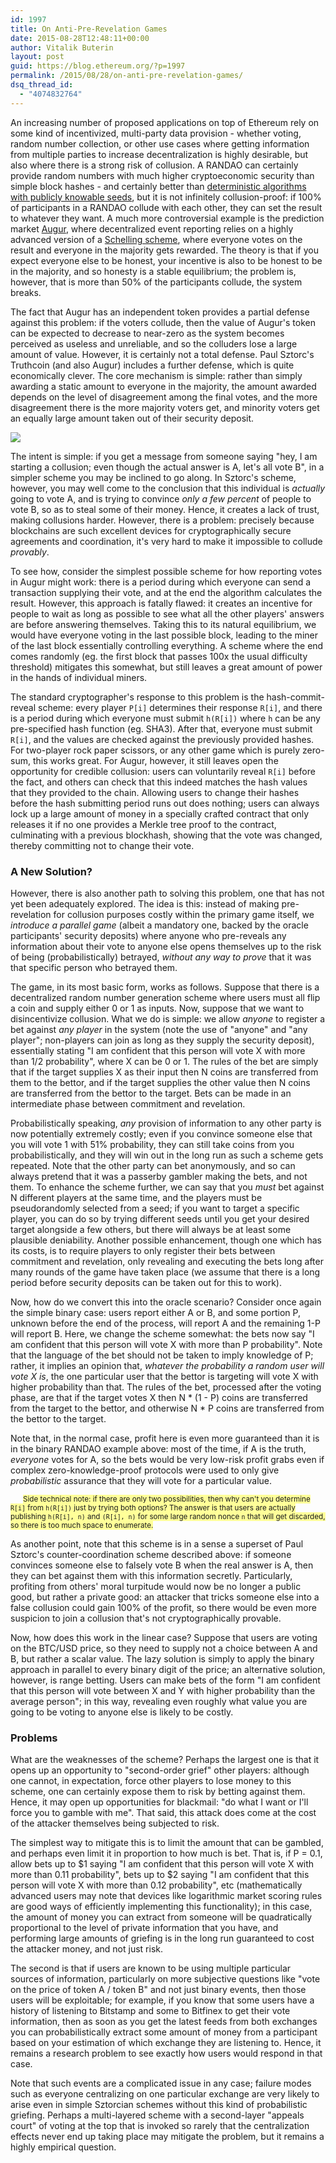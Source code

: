 ```yaml
---
id: 1997
title: On Anti-Pre-Revelation Games
date: 2015-08-28T12:48:11+00:00
author: Vitalik Buterin
layout: post
guid: https://blog.ethereum.org/?p=1997
permalink: /2015/08/28/on-anti-pre-revelation-games/
dsq_thread_id:
  - "4074832764"
---
```

<p>An increasing number of proposed applications on top of Ethereum rely on some kind of incentivized, multi-party data provision - whether voting, random number collection, or other use cases where getting information from multiple parties to increase decentralization is highly desirable, but also where there is a strong risk of collusion. A RANDAO can certainly provide random numbers with much higher cryptoeconomic security than simple block hashes - and certainly better than <a href="http://martin.swende.se/blog/Breaking_the_house.html">deterministic algorithms with publicly knowable seeds</a>, but it is not infinitely collusion-proof: if 100% of participants in a RANDAO collude with each other, they can set the result to whatever they want. A much more controversial example is the prediction market <a href="http://augur.net">Augur</a>, where decentralized event reporting relies on a highly advanced version of a <a href="https://blog.ethereum.org/2014/03/28/schellingcoin-a-minimal-trust-universal-data-feed/">Schelling scheme</a>, where everyone votes on the result and everyone in the majority gets rewarded. The theory is that if you expect everyone else to be honest, your incentive is also to be honest to be in the majority, and so honesty is a stable equilibrium; the problem is, however, that is more than 50% of the participants collude, the system breaks.</p>

<p>The fact that Augur has an independent token provides a partial defense against this problem: if the voters collude, then the value of Augur's token can be expected to decrease to near-zero as the system becomes perceived as useless and unreliable, and so the colluders lose a large amount of value. However, it is certainly not a total defense. Paul Sztorc's Truthcoin (and also Augur) includes a further defense, which is quite economically clever. The core mechanism is simple: rather than simply awarding a static amount to everyone in the majority, the amount awarded depends on the level of disagreement among the final votes, and the more disagreement there is the more majority voters get, and minority voters get an equally large amount taken out of their security deposit.</p>

<img src="https://blog.ethereum.org/wp-content/uploads/2015/08/schellingcoin_payoff1.png"/>

<p>The intent is simple: if you get a message from someone saying "hey, I am starting a collusion; even though the actual answer is A, let's all vote B", in a simpler scheme you may be inclined to go along. In Sztorc's scheme, however, you may well come to the conclusion that this individual is <em>actually</em> going to vote A, and is trying to convince <em>only a few percent</em> of people to vote B, so as to steal some of their money. Hence, it creates a lack of trust, making collusions harder. However, there is a problem: precisely because blockchains are such excellent devices for cryptographically secure agreements and coordination, it's very hard to make it impossible to collude <em>provably</em>.</p>

<p>To see how, consider the simplest possible scheme for how reporting votes in Augur might work: there is a period during which everyone can send a transaction supplying their vote, and at the end the algorithm calculates the result. However, this approach is fatally flawed: it creates an incentive for people to wait as long as possible to see what all the other players' answers are before answering themselves. Taking this to its natural equilibrium, we would have everyone voting in the last possible block, leading to the miner of the last block essentially controlling everything. A scheme where the end comes randomly (eg. the first block that passes 100x the usual difficulty threshold) mitigates this somewhat, but still leaves a great amount of power in the hands of individual miners.</p>

<p>The standard cryptographer's response to this problem is the hash-commit-reveal scheme: every player <code>P[i]</code> determines their response <code>R[i]</code>, and there is a period during which everyone must submit <code>h(R[i])</code> where <code>h</code> can be any pre-specified hash function (eg. SHA3). After that, everyone must submit <code>R[i]</code>, and the values are checked against the previously provided hashes. For two-player rock paper scissors, or any other game which is purely zero-sum, this works great. For Augur, however, it still leaves open the opportunity for credible collusion: users can voluntarily reveal <code>R[i]</code> before the fact, and others can check that this indeed matches the hash values that they provided to the chain. Allowing users to change their hashes before the hash submitting period runs out does nothing; users can always lock up a large amount of money in a specially crafted contract that only releases it if no one provides a Merkle tree proof to the contract, culminating with a previous blockhash, showing that the vote was changed, thereby committing not to change their vote.</p>

<h3>A New Solution?</h3>

<p>However, there is also another path to solving this problem, one that has not yet been adequately explored. The idea is this: instead of making pre-revelation for collusion purposes costly within the primary game itself, we <em>introduce a parallel game</em> (albeit a mandatory one, backed by the oracle participants' security deposits) where anyone who pre-reveals any information about their vote to anyone else opens themselves up to the risk of being (probabilistically) betrayed, <em>without any way to prove</em> that it was that specific person who betrayed them.</p>

<p>The game, in its most basic form, works as follows. Suppose that there is a decentralized random number generation scheme where users must all flip a coin and supply either 0 or 1 as inputs. Now, suppose that we want to disincentivize collusion. What we do is simple: we allow <em>anyone</em> to register a bet against <em>any player</em> in the system (note the use of "anyone" and "any player"; non-players can join as long as they supply the security deposit), essentially stating "I am confident that this person will vote X with more than 1/2 probability", where X can be 0 or 1. The rules of the bet are simply that if the target supplies X as their input then N coins are transferred from them to the bettor, and if the target supplies the other value then N coins are transferred from the bettor to the target. Bets can be made in an intermediate phase between commitment and revelation.</p>

<p>Probabilistically speaking, <em>any</em> provision of information to any other party is now potentially extremely costly; even if you convince someone else that you will vote 1 with 51% probability, they can still take coins from you probabilistically, and they will win out in the long run as such a scheme gets repeated. Note that the other party can bet anonymously, and so can always pretend that it was a passerby gambler making the bets, and not them. To enhance the scheme further, we can say that you <em>must</em> bet against N different players at the same time, and the players must be pseudorandomly selected from a seed; if you want to target a specific player, you can do so by trying different seeds until you get your desired target alongside a few others, but there will always be at least some plausible deniability. Another possible enhancement, though one which has its costs, is to require players to only register their bets between commitment and revelation, only revealing and executing the bets long after many rounds of the game have taken place (we assume that there is a long period before security deposits can be taken out for this to work).</p>

<p>Now, how do we convert this into the oracle scenario? Consider once again the simple binary case: users report either A or B, and some portion P, unknown before the end of the process, will report A and the remaining 1-P will report B. Here, we change the scheme somewhat: the bets now say "I am confident that this person will vote X with more than P probability". Note that the language of the bet should not be taken to imply knowledge of P; rather, it implies an opinion that, <em>whatever the probability a random user will vote X is</em>, the one particular user that the bettor is targeting will vote X with higher probability than that. The rules of the bet, processed after the voting phase, are that if the target votes X then N * (1 - P) coins are transferred from the target to the bettor, and otherwise N * P coins are transferred from the bettor to the target.</p>

<p>Note that, in the normal case, profit here is even more guaranteed than it is in the binary RANDAO example above: most of the time, if A is the truth, <em>everyone</em> votes for A, so the bets would be very low-risk profit grabs even if complex zero-knowledge-proof protocols were used to only give <em>probabilistic</em> assurance that they will vote for a particular value.</p>

<p><small style="margin: 20px; background-color:ffff99">
Side technical note: if there are only two possibilities, then why can't you determine <code>R[i]</code> from <code>h(R[i])</code> just by trying both options? The answer is that users are actually publishing <code>h(R[i], n)</code> and <code>(R[i], n)</code> for some large random nonce <code>n</code> that will get discarded, so there is too much space to enumerate.
</small></p>

<p>As another point, note that this scheme is in a sense a superset of Paul Sztorc's counter-coordination scheme described above: if someone convinces someone else to falsely vote B when the real answer is A, then they can bet against them with this information secretly. Particularly, profiting from others' moral turpitude would now be no longer a public good, but rather a private good: an attacker that tricks someone else into a false collusion could gain 100% of the profit, so there would be even more suspicion to join a collusion that's not cryptographically provable.</p>

<p>Now, how does this work in the linear case? Suppose that users are voting on the BTC/USD price, so they need to supply not a choice between A and B, but rather a scalar value. The lazy solution is simply to apply the binary approach in parallel to every binary digit of the price; an alternative solution, however, is range betting. Users can make bets of the form "I am confident that this person will vote between X and Y with higher probability than the average person"; in this way, revealing even roughly what value you are going to be voting to anyone else is likely to be costly.</p>

<h3>Problems</h3>

<p>What are the weaknesses of the scheme? Perhaps the largest one is that it opens up an opportunity to "second-order grief" other players: although one cannot, in expectation, force other players to lose money to this scheme, one can certainly expose them to risk by betting against them. Hence, it may open up opportunities for blackmail: "do what I want or I'll force you to gamble with me". That said, this attack does come at the cost of the attacker themselves being subjected to risk.</p>

<p>The simplest way to mitigate this is to limit the amount that can be gambled, and perhaps even limit it in proportion to how much is bet. That is, if P = 0.1, allow bets up to $1 saying "I am confident that this person will vote X with more than 0.11 probability", bets up to $2 saying "I am confident that this person will vote X with more than 0.12 probability", etc (mathematically advanced users may note that devices like logarithmic market scoring rules are good ways of efficiently implementing this functionality); in this case, the amount of money you can extract from someone will be quadratically proportional to the level of private information that you have, and performing large amounts of griefing is in the long run guaranteed to cost the attacker money, and not just risk.</p>

<p>The second is that if users are known to be using multiple particular sources of information, particularly on more subjective questions like "vote on the price of token A / token B" and not just binary events, then those users will be exploitable; for example, if you know that some users have a history of listening to Bitstamp and some to Bitfinex to get their vote information, then as soon as you get the latest feeds from both exchanges you can probabilistically extract some amount of money from a participant based on your estimation of which exchange they are listening to. Hence, it remains a research problem to see exactly how users would respond in that case.</p>

<p>Note that such events are a complicated issue in any case; failure modes such as everyone centralizing on one particular exchange are very likely to arise even in simple Sztorcian schemes without this kind of probabilistic griefing. Perhaps a multi-layered scheme with a second-layer "appeals court" of voting at the top that is invoked so rarely that the centralization effects never end up taking place may mitigate the problem, but it remains a highly empirical question.</p>
